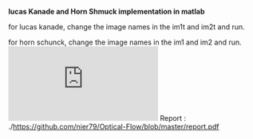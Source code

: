 **lucas Kanade and Horn Shmuck implementation in matlab**

for lucas kanade, change the image names in the im1t and im2t and run.

for horn schunck, change the image names in the im1 and im2 and run.
![alt text](https://github.com/nier79/Optical-Flow/blob/master/report.pdf)
Report : ./https://github.com/nier79/Optical-Flow/blob/master/report.pdf

